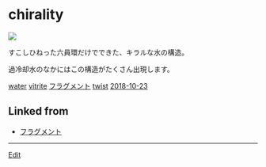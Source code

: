 # chirality

![](https://i.gyazo.com/b20a991dbfbf3df77180b408e51a3f0d.jpg)

すこしひねった六員環だけでできた、キラルな水の構造。

過冷却水のなかにはこの構造がたくさん出現します。



[water](water.md) [vitrite](vitrite.md) [フラグメント](フラグメント.md) [twist](twist.md)  [2018-10-23](2018-10-23.md) 



## Linked from

* [フラグメント](フラグメント.md)


----
[Edit](https://github.com/vitroid/vitroid.github.io/edit/master/MD/chirality.md)
